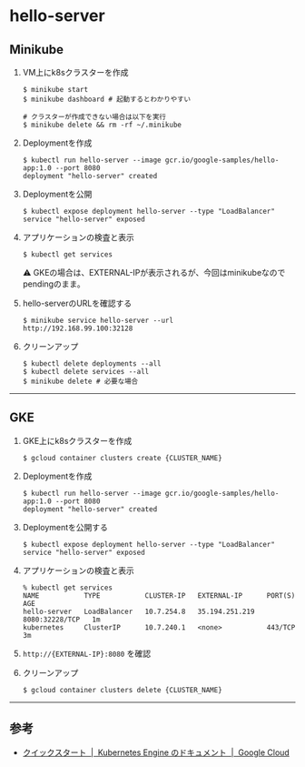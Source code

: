# hello-server

## Minikube

1. VM上にk8sクラスターを作成

    ```
    $ minikube start
    $ minikube dashboard # 起動するとわかりやすい
    
    # クラスターが作成できない場合は以下を実行
    $ minikube delete && rm -rf ~/.minikube
    ```

2. Deploymentを作成

    ```
    $ kubectl run hello-server --image gcr.io/google-samples/hello-app:1.0 --port 8080
    deployment "hello-server" created
    ```

3. Deploymentを公開

    ```
    $ kubectl expose deployment hello-server --type "LoadBalancer"
    service "hello-server" exposed
    ```

4. アプリケーションの検査と表示

    ```
    $ kubectl get services
    ```

    :warning: GKEの場合は、EXTERNAL-IPが表示されるが、今回はminikubeなのでpendingのまま。

5. hello-serverのURLを確認する

    ```
    $ minikube service hello-server --url
    http://192.168.99.100:32128
    ```

6. クリーンアップ

    ```
    $ kubectl delete deployments --all
    $ kubectl delete services --all
    $ minikube delete # 必要な場合
    ```

---

## GKE

1. GKE上にk8sクラスターを作成

    ```
    $ gcloud container clusters create {CLUSTER_NAME}
    ```

2. Deploymentを作成

    ```
    $ kubectl run hello-server --image gcr.io/google-samples/hello-app:1.0 --port 8080
    deployment "hello-server" created
    ```

5. Deploymentを公開する

    ```
    $ kubectl expose deployment hello-server --type "LoadBalancer"
    service "hello-server" exposed
    ```

6. アプリケーションの検査と表示

    ```
    % kubectl get services
    NAME           TYPE           CLUSTER-IP   EXTERNAL-IP      PORT(S)          AGE
    hello-server   LoadBalancer   10.7.254.8   35.194.251.219   8080:32228/TCP   1m
    kubernetes     ClusterIP      10.7.240.1   <none>           443/TCP          3m
    ```

7. `http://{EXTERNAL-IP}:8080` を確認

8. クリーンアップ

    ```
    $ gcloud container clusters delete {CLUSTER_NAME}
    ```

---

## 参考

- [クイックスタート  |  Kubernetes Engine のドキュメント  |  Google Cloud](https://cloud.google.com/kubernetes-engine/docs/quickstart)
